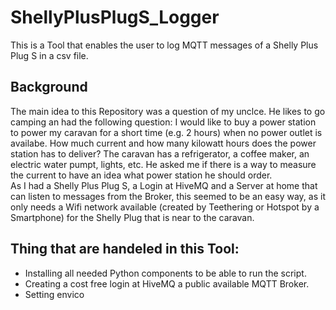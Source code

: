 # ShellyPlusPlugS_Logger
This is a Tool that enables the user to log MQTT messages of a Shelly Plus Plug S in a csv file.

## Background
The main idea to this Repository was a question of my unclce. He likes to go camping an had the following question: I would like to buy a power station to power my caravan for a short time (e.g. 2 hours) when no power outlet is availabe. How much current and how many kilowatt hours does the power station has to deliver? The caravan has a refrigerator, a coffee maker, an electric water pumpt, lights, etc. He asked me if there is a way to measure the current to have an idea what power station he should order. <br>
As I had a Shelly Plus Plug S, a Login at HiveMQ and a Server at home that can listen to messages from the Broker, this seemed to be an easy way, as it only needs a Wifi network available (created by Teethering or Hotspot by a Smartphone) for the Shelly Plug that is near to the caravan. 




## Thing that are handeled in this Tool:
- Installing all needed Python components to be able to run the script.
- Creating a cost free login at HiveMQ a public available MQTT Broker. 
- Setting envico
